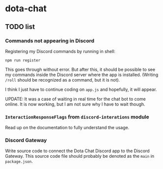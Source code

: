 # dota-chat

## TODO list

### Commands not appearing in Discord

Registering my Discord commands by running in shell:

```shell
npm run register
```

This goes through without error. But after this, it should be possible to see my commands inside
the Discord server where the app is installed. (Writing `/roll` should be recognized as a command,
but it is not).

I think I just have to continue coding on `app.js` and hopefully, it will appear.

UPDATE: It was a case of waiting in real time for the chat bot to come online.
    It is now working, but I am not sure why I have to wait though.

### `InteractionResponseFlags` from `discord-interations` module

Read up on the documentation to fully understand the usage.

### Discord Gateway

Write source code to connect the Dota Chat Discord app to the Discord Gateway. This source code file should probably
be denoted as the `main` in `package.json`.
